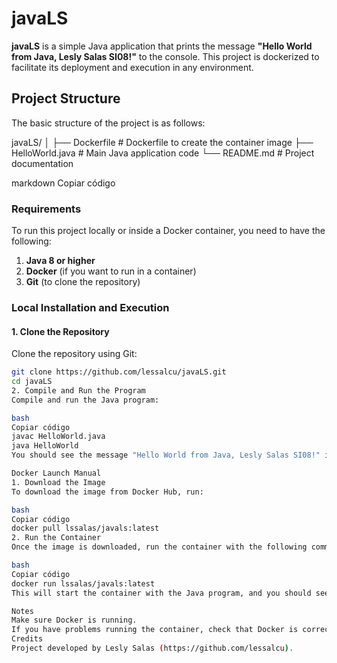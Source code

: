 # javaLS

**javaLS** is a simple Java application that prints the message **"Hello World from Java, Lesly Salas SI08!"** to the console. This project is dockerized to facilitate its deployment and execution in any environment.

## Project Structure

The basic structure of the project is as follows:

javaLS/ │ ├── Dockerfile # Dockerfile to create the container image ├── HelloWorld.java # Main Java application code └── README.md # Project documentation

markdown
Copiar código

### Requirements

To run this project locally or inside a Docker container, you need to have the following:

1. **Java 8 or higher**
2. **Docker** (if you want to run in a container)
3. **Git** (to clone the repository)

### Local Installation and Execution

#### 1. Clone the Repository

Clone the repository using Git:

```bash
git clone https://github.com/lessalcu/javaLS.git
cd javaLS
2. Compile and Run the Program
Compile and run the Java program:

bash
Copiar código
javac HelloWorld.java
java HelloWorld
You should see the message "Hello World from Java, Lesly Salas SI08!" in the console.

Docker Launch Manual
1. Download the Image
To download the image from Docker Hub, run:

bash
Copiar código
docker pull lssalas/javals:latest
2. Run the Container
Once the image is downloaded, run the container with the following command:

bash
Copiar código
docker run lssalas/javals:latest
This will start the container with the Java program, and you should see the message in the console.

Notes
Make sure Docker is running.
If you have problems running the container, check that Docker is correctly installed and configured on your system.
Credits
Project developed by Lesly Salas (https://github.com/lessalcu).